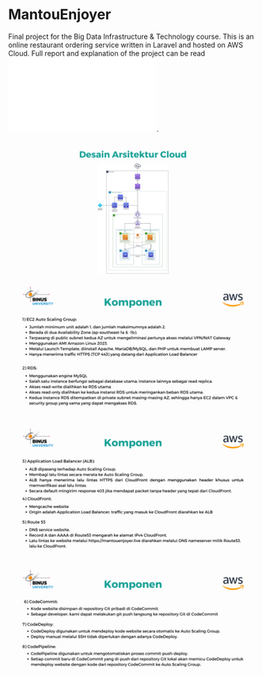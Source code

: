 # MantouEnjoyer
Final project for the Big Data Infrastructure &amp; Technology course.
This is an online restaurant ordering service written in Laravel and hosted on AWS Cloud. Full report and explanation of the project can be read ![here](ProjectReport.pdf).

![Cloud Architecture 1](https://raw.githubusercontent.com/bravadine/MantouEnjoyer/main/CloudArch1.png)
![Cloud Architecture 2](https://raw.githubusercontent.com/bravadine/MantouEnjoyer/main/CloudArch2.png)
![Cloud Architecture 3](https://raw.githubusercontent.com/bravadine/MantouEnjoyer/main/CloudArch3.png)
![Cloud Architecture 4](https://raw.githubusercontent.com/bravadine/MantouEnjoyer/main/CloudArch4.png)
